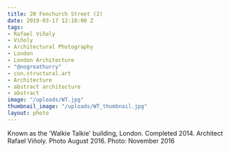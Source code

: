 ```yaml
---
title: 20 Fenchurch Street (2)
date: 2019-03-17 12:18:00 Z
tags:
- Rafael Viñoly
- Viñoly
- Architectural Photography
- London
- London Architecture
- "@nogreathurry"
- con.structural.art
- Architecture
- abstract architecture
- abstract
image: "/uploads/WT.jpg"
thumbnail_image: "/uploads/WT_thumbnail.jpg"
layout: photo
---
```


Known as the 'Walkie Talkie' building, London. Completed 2014. Architect Rafael Viñoly. Photo August 2016. Photo: November 2016